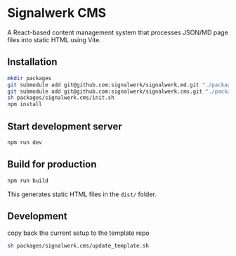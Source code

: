 # Signalwerk CMS

A React-based content management system that processes JSON/MD page files into static HTML using Vite.

## Installation

```bash
mkdir packages
git submodule add git@github.com:signalwerk/signalwerk.md.git "./packages/signalwerk.md"
git submodule add git@github.com:signalwerk/signalwerk.cms.git "./packages/signalwerk.cms"
sh packages/signalwerk.cms/init.sh
npm install
```

## Start development server

```bash
npm run dev
```

## Build for production

```bash
npm run build
```

This generates static HTML files in the `dist/` folder.

## Development

copy back the current setup to the template repo

```bash
sh packages/signalwerk.cms/update_template.sh
```
